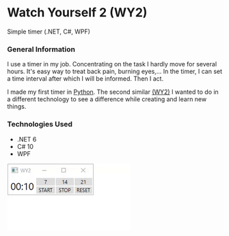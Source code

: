 # Watch Yourself 2 (WY2)
Simple timer (.NET, C#, WPF)

### General Information
I use a timer in my job. Concentrating on the task I hardly move for several hours. It's easy way to treat back pain, burning eyes,... In the timer, I can set a time interval after which I will be informed. Then I act.

I made my first timer in [Python](https://github.com/SOS-RB1/Watch-Yourself). The second similar [(WY2)](https://github.com/SOS-RB1/Watch-Yourself-2-WY2-) I wanted to do in a different technology to see a difference while creating and learn new things.

### Technologies Used
* .NET 6
* C# 10
* WPF

![Watch yourself 2 demo](demo_timer_WPF_WY2.gif)
